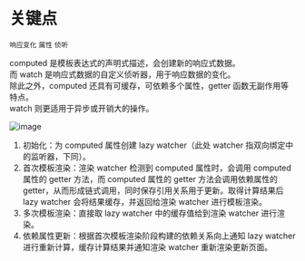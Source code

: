 # 关键点
`响应变化` `属性` `侦听`

computed 是模板表达式的声明式描述，会创建新的响应式数据。  
而 watch 是响应式数据的自定义侦听器，用于响应数据的变化。  
除此之外，computed 还具有可缓存，可依赖多个属性，getter 函数无副作用等特点。  
watch 则更适用于异步或开销大的操作。

![image](https://github.com/yihan12/Blog/assets/44987698/bdf57f04-a270-4e7d-9971-a5aa2054975d)

1. 初始化：为 computed 属性创建 lazy watcher（此处 watcher 指双向绑定中的监听器，下同）。
2. 首次模板渲染：渲染 watcher 检测到 computed 属性时，会调用 computed 属性的 getter 方法，而 computed 属性的 getter 方法会调用依赖属性的 getter，从而形成链式调用，同时保存引用关系用于更新。取得计算结果后 lazy watcher 会将结果缓存，并返回给渲染 watcher 进行模板渲染。
3. 多次模板渲染：直接取 lazy watcher 中的缓存值给到渲染 watcher 进行渲染。
4. 依赖属性更新：根据首次模板渲染阶段构建的依赖关系向上通知 lazy watcher 进行重新计算，缓存计算结果并通知渲染 watcher 重新渲染更新页面。

#
